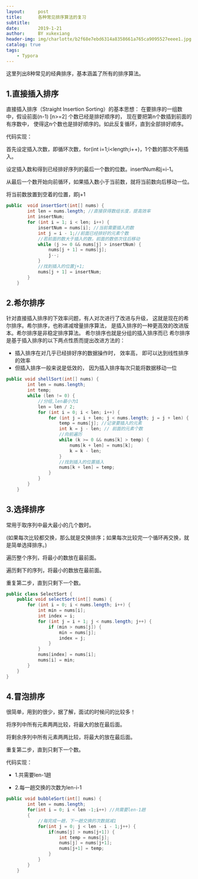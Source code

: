 ```yaml
---
layout:     post
title:      各种常见排序算法的复习
subtitle:   
date:       2019-1-21
author:     BY xukexiang
header-img: img/charlotte/b2f68e7ebd6314a8358661a765ca9095527eeee1.jpg
catalog: true
tags:
    - Typora
---
```


这里列出8种常见的经典排序，基本涵盖了所有的排序算法。

## 1.直接插入排序

直接插入排序（Straight Insertion Sorting）的基本思想：
在要排序的一组数中，假设前面(n-1) [n>=2] 个数已经是排好顺序的，
现在要把第n个数插到前面的有序数中，
使得这n个数也是排好顺序的。如此反复循环，直到全部排好顺序。

代码实现：

首先设定插入次数，即循环次数，for(int i=1;i<length;i++)，1个数的那次不用插入。

设定插入数和得到已经排好序列的最后一个数的位数。insertNum和j=i-1。

从最后一个数开始向前循环，如果插入数小于当前数，就将当前数向后移动一位。

将当前数放置到空着的位置，即j+1

```java
public  void insertSort(int[] nums) {
        int len = nums.length; //直接获得数组长度，提高效率
        int insertNum;
        for (int i = 1; i < len; i++) {
            insertNum = nums[i]; //当前需要插入的数
            int j = i - 1;//前面已经排好的元素个数
            //若前面的数大于插入的数，前面的数依次往后移动
            while (j >= 0 && nums[j] > insertNum) {
                nums[j + 1] = nums[j];
                j--;
            }
            //找到插入的位置j+1;
            nums[j + 1] = insertNum;
        }
    }
```


## 2.希尔排序
 针对直接插入排序的下效率问题，有人对次进行了改进与升级，
 这就是现在的希尔排序。希尔排序，也称递减增量排序算法，
 是插入排序的一种更高效的改进版本。希尔排序是非稳定排序算法。
希尔排序也就是分组的插入排序而已
希尔排序是基于插入排序的以下两点性质而提出改进方法的：

- 插入排序在对几乎已经排好序的数据操作时， 效率高， 即可以达到线性排序的效率
- 但插入排序一般来说是低效的， 因为插入排序每次只能将数据移动一位


```java
public void shellSort(int[] nums) {
        int len = nums.length;
        int temp;
        while (len != 0) {
            //分组,len最小为1
            len = len / 2;
            for (int i = 0; i < len; i++) {
                for (int j = i + len; j < nums.length; j = j + len) {
                    temp = nums[j]; //记录要插入的元素
                    int k = j - len; // 前面的元素个数
                    //向前遍历
                    while (k >= 0 && nums[k] > temp) {
                        nums[k + len] = nums[k];
                        k = k - len;
                    }
                    //找到插入的位置插入
                    nums[k + len] = temp;
                }
            }
        }
    }
```

## 3.选择排序

常用于取序列中最大最小的几个数时。

(如果每次比较都交换，那么就是交换排序；如果每次比较完一个循环再交换，就是简单选择排序。)

遍历整个序列，将最小的数放在最前面。

遍历剩下的序列，将最小的数放在最前面。

重复第二步，直到只剩下一个数。

```java
public class SelectSort {
    public void selectSort(int[] nums) {
        for (int i = 0; i < nums.length; i++) {
            int min = nums[i];
            int index = i;
            for (int j = i + 1; j < nums.length; j++) {
                if (min > nums[j]) {
                    min = nums[j];
                    index = j;
                }
            }
            nums[index] = nums[i];
            nums[i] = min;
        }
    }
}
```

## 4.冒泡排序
很简单，用到的很少，据了解，面试的时候问的比较多！

将序列中所有元素两两比较，将最大的放在最后面。

将剩余序列中所有元素两两比较，将最大的放在最后面。

重复第二步，直到只剩下一个数。

代码实现：

- 1.共需要len-1趟

- 2.每一趟交换的次数为len-i-1

```java
public void bubbleSort(int[] nums) {
        int len = nums.length;
        for(int i = 0; i < len -1;i++) //共需要len-1趟
        {
            //每完成一趟，下一趟交换的次数就减1
            for(int j = 0; j < len - i - 1;j++) {
                if(nums[j] > nums[j+1]) {
                    int temp = nums[j];
                    nums[j] = nums[j+1];
                    nums[j+1] = temp;
                }
            }
        }
    }
```
